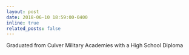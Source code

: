 ```yaml
---
layout: post
date: 2018-06-10 18:59:00-0400
inline: true
related_posts: false
---
```


Graduated from Culver Military Academies with a High School Diploma

